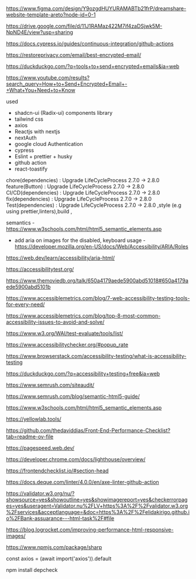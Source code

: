 https://www.figma.com/design/Y9ozgdHUYURAMABTb21frP/dreamshare-website-template-areto?node-id=0-1

https://drive.google.com/file/d/11J1RAMaz422M7if4zaDSjwk5M-NpND4E/view?usp=sharing

https://docs.cypress.io/guides/continuous-integration/github-actions

https://restoreprivacy.com/email/best-encrypted-email/

https://duckduckgo.com/?q=tools+to+send+encrypted+emails&ia=web

https://www.youtube.com/results?search_query=How+to+Send+Encrypted+Email+-+What+You+Need+to+Know

used

- shadcn-ui (Radix-ui) components library
- tailwind css
- axios
- Reactjs with nextjs
- nextAuth
- google cloud Authentication
- cypress
- Eslint + prettier + husky
- github action
- react-toastify

chore(dependencies) : Upgrade LifeCycleProcess 2.7.0 -> 2.8.0 feature(Button) : Upgrade LifeCycleProcess 2.7.0 -> 2.8.0 CI/CD(dependencies) : Upgrade LifeCycleProcess 2.7.0 -> 2.8.0 fix(dependencies) : Upgrade LifeCycleProcess 2.7.0 -> 2.8.0 Test(dependencies) : Upgrade LifeCycleProcess 2.7.0 -> 2.8.0 ,style (e.g using prettier,linters),build ,

semantics - https://www.w3schools.com/html/html5_semantic_elements.asp

- add aria on images for the disabled, keyboard usage - https://developer.mozilla.org/en-US/docs/Web/Accessibility/ARIA/Roles

https://web.dev/learn/accessibility/aria-html/

https://accessibilitytest.org/

https://www.themoviedb.org/talk/650a4179aede5900abd51018#650a4179aede5900abd5101b

https://www.accessiblemetrics.com/blog/7-web-accessibility-testing-tools-for-every-need/

https://www.accessiblemetrics.com/blog/top-8-most-common-accessibility-issues-to-avoid-and-solve/

https://www.w3.org/WAI/test-evaluate/tools/list/

https://www.accessibilitychecker.org/#popup_rate

https://www.browserstack.com/accessibility-testing/what-is-accessibility-testing

https://duckduckgo.com/?q=accessibility+testing+free&ia=web

https://www.semrush.com/siteaudit/

https://www.semrush.com/blog/semantic-html5-guide/

https://www.w3schools.com/html/html5_semantic_elements.asp

https://yellowlab.tools/

https://github.com/thedaviddias/Front-End-Performance-Checklist?tab=readme-ov-file

https://pagespeed.web.dev/

https://developer.chrome.com/docs/lighthouse/overview/

https://frontendchecklist.io/#section-head

https://docs.deque.com/linter/4.0.0/en/axe-linter-github-action

https://validator.w3.org/nu/?showsource=yes&showoutline=yes&showimagereport=yes&checkerrorpages=yes&useragent=Validator.nu%2FLV+https%3A%2F%2Fvalidator.w3.org%2Fservices&acceptlanguage=&doc=https%3A%2F%2Felidakirigo.github.io%2FBank-assuarance---html-task%2F#file

https://blog.logrocket.com/improving-performance-html-responsive-images/

https://www.npmjs.com/package/sharp

const axios = (await import('axios')).default

npm install depcheck